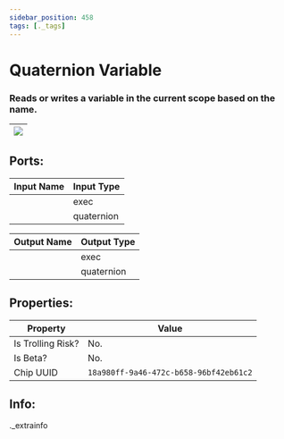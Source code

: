 ```yaml
---
sidebar_position: 458
tags: [._tags]
---
```


# Quaternion Variable


### Reads or writes a variable in the current scope based on the name.

| ![](https://images-ext-2.discordapp.net/external/MPmIaQzlEPmgGWlgi-WxBBXt0Bjv_zWPkg1y1f_sy3s/https/www.recroomcircuits.com/image/circuit/absolute-value?width=206&height=108) |
|-----|

## Ports:

| Input Name | Input Type |
|-----------|-----------|
|  | exec |
|  | quaternion |

| Output Name | Output Type |
|-----------|-----------|
|  | exec |
|  | quaternion |

## Properties:

| Property  | Value |
|-------------------|-----------|
| Is Trolling Risk? | No. |
| Is Beta? | No. |
| Chip UUID | `18a980ff-9a46-472c-b658-96bf42eb61c2` |

## Info:
._extrainfo